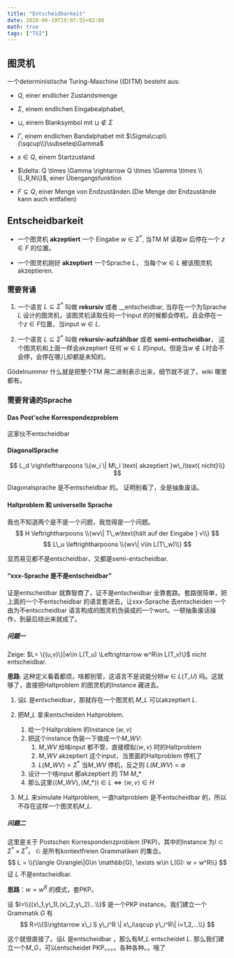 ```yaml
---
title: "Entscheidbarkeit"
date: 2020-06-19T19:07:55+02:00
math: true
tags: ["TGI"]
---
```


## 图灵机

一个deterministische Turing-Maschine ((D)TM) besteht aus:

+ $Q$, einer endlicher Zustandsmenge

+ $\Sigma$, einem endlichen Eingabealphabet,

+ $\sqcup$, einem Blanksymbol mit $\sqcup \notin\Sigma$

+ $\Gamma$, einem endlichen Bandalphabet mit $\Sigma\cup\\{\sqcup\\}\subseteq\Gamma$

+ $s\in Q$, einem Startzustand

+ $\delta: Q \times \Gamma \rightarrow Q \times \Gamma \times \\{L,R,N\\}$, einer Übergangsfunktion

+ $F \subseteq Q$, einer Menge von Endzuständen.(Die Menge der Endzustände kann auch entfallen)

## Entscheidbarkeit

+ 一个图灵机 __akzeptiert__ 一个 Eingabe $w \in \Sigma^*$, 当TM $M$ 读取$w$ 后停在一个 $z \in F$ 的位置。
  
+ 一个图灵机刚好 __akzeptiert__ 一个Sprache $L$， 当每个$w\in L$ 被该图灵机akzeptieren.

### 需要背诵

1. 一个语言 $L \subseteq \Sigma^*$ 叫做 __rekursiv__ 或者 __entscheidbar, 当存在一个为Sprache $L$ 设计的图灵机，该图灵机读取任何一个input 的时候都会停机，且会停在一个$z\in F$位置，当input $w\in L$.

2. 一个语言 $L \subseteq \Sigma^*$ 叫做 __rekursiv-aufzählbar__ 或者 __semi-entscheidbar__， 这个图灵机和上面一样会akzeptiert 任何 $w\in L$ 的input。但是当$w\notin L$时会不会停，会停在哪儿却都是未知的。

Gödelnummer 什么就是把整个TM 用二进制表示出来，细节就不说了，wiki 哪里都有。

### 需要背诵的Sprache

#### Das Post'sche Korrespondezproblem

这家伙不entscheidbar

#### DiagonalSprache

$$
L_d \rightleftharpoons \\{w_i \| M\_i \text{  akzeptiert  }w\_i\text{  nicht}\\}
$$

Diagonalsprache 是不entscheidbar 的。 证明别看了，全是抽象废话。


#### Haltproblem 和 universelle Sprache

我也不知道两个是不是一个问题，我觉得是一个问题。
$$
H \leftrightharpoons \\{wv\| T\_w\text{hält auf der Eingabe  } v\\}
$$
$$
L\_u \leftrightharpoons \\{wv\| v\in L(T\_w)\\}
$$

显而易见都不是entscheidbar，又都是semi-entscheidbar.

#### “xxx-Sprache 是不是entscheidbar”

证是entscheidbar 就靠智商了，证不是entscheidbar 全靠套路。套路很简单，把上面的一个不entscheidbar 的语言套进去，让xxx-Sprache 去entscheiden 一个由为不entsccheidbar 语言构成的图灵机伪装成的一个wort。一顿抽象废话操作，到最后绕出来就成了。

##### 问题一

Zeige: $L= \\{(u,v)\\}\|w\in L(T\_u) \Leftrightarrow w^R\in L(T\_v)\\}$ nicht entscheidbar.

__思路__: 这种定义看着都烦，啥都别管，这语言不是说能分辨$w\in L(T\_U)$ 吗。这就够了，直接把Haltproblem 的图灵机的Instance 藏进去。

1. 设$L$ 是entscheidbar，那就存在一个图灵机 $M\_L$ 可以akzeptiert $L$.

2. 把$M\_L$ 拿来entscheiden Haltproblem.
   1. 给一个Haltproblem 的Instance $\langle w,v\rangle$
   2. 把这个instance 伪装一下做成一个$M\_{WV}$:
      1. $M\_{WV}$ 给啥input 都不管，直接模拟$\langle w,v\rangle$ 时的Haltproblem
      2. $M\_{WV}$ akzeptiert 这个input，当里面的Haltproblem 停机了
      3. $L(M\_{WV}) = \Sigma^*$ 当$M\_{WV}$ 停机，反之则 $L(M\_{WV}) = \emptyset$ 
   3. 设计一个啥input 都akzeptiert 的 TM $M\_*$
   4. 那么这里$(\langle M\_{WV}\rangle,\langle M\_*\rangle)\in L \Leftrightarrow\langle w,v\rangle\in H$
3. $M\_L$ 来simulate Haltproblem, 一直haltproblem 是不entscheidbar 的，所以不存在这样一个图灵机$M\_L$.

##### 问题二

这里是关于 Postschen Korrespondenzproblem (PKP)，其中的Instance 为$I \subset \Sigma^* \times \Sigma^*$。 $\mathbb{G}$ 是所有kontextfreien Grammatiken 的集合。
$$
L = \\{\langle G\rangle\|G\in \mathbb{G}, \exists w\in L(G): w = w^R\\}
$$
证 $L$ 不是entscheidbar.

__思路__：$w=w^R$ 的模式，套PKP。

设 $I=\\{(x\_1,y\_1),(x\_2,y\_2)...\\}$ 是一个PKP instance。我们建立一个Grammatik $G$ 有
$$
R=\\{S\rightarrow x\_i S y\_i^R \| x\_i\sqcup y\_i^R\| i=1,2,...\\}
$$

这个就很直接了。设$L$ 是entscheidbar ，那么有$M\_L$ entscheidet $L$. 那么我们建立一个$M\_G$，可以entscheidet PKP。。。。各种各种。。哦了